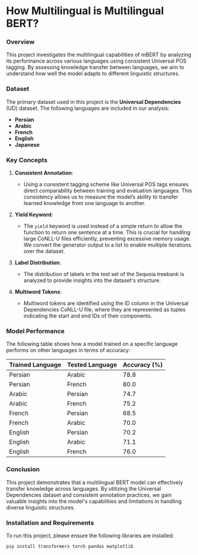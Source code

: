 # How Multilingual is Multilingual BERT?

### Overview

This project investigates the multilingual capabilities of mBERT by analyzing its performance across various languages using consistent Universal POS tagging. By assessing knowledge transfer between languages, we aim to understand how well the model adapts to different linguistic structures.

### Dataset

The primary dataset used in this project is the **Universal Dependencies** (UD) dataset. The following languages are included in our analysis:

- **Persian**
- **Arabic**
- **French**
- **English**
- **Japanese**

### Key Concepts

1. **Consistent Annotation**:
   - Using a consistent tagging scheme like Universal POS tags ensures direct comparability between training and evaluation languages. This consistency allows us to measure the model’s ability to transfer learned knowledge from one language to another.

2. **Yield Keyword**:
   - The `yield` keyword is used instead of a simple return to allow the function to return one sentence at a time. This is crucial for handling large CoNLL-U files efficiently, preventing excessive memory usage. We convert the generator output to a list to enable multiple iterations over the dataset.

3. **Label Distribution**:
   - The distribution of labels in the test set of the Sequoia treebank is analyzed to provide insights into the dataset's structure.

4. **Multiword Tokens**:
   - Multiword tokens are identified using the ID column in the Universal Dependencies CoNLL-U file, where they are represented as tuples indicating the start and end IDs of their components.

### Model Performance

The following table shows how a model trained on a specific language performs on other languages in terms of accuracy:

| Trained Language | Tested Language | Accuracy (%) |
|------------------|----------------|--------------|
| Persian          | Arabic         | 78.8         |
| Persian          | French         | 80.0         |
| Arabic           | Persian        | 74.7         |
| Arabic           | French         | 75.2         |
| French           | Persian        | 68.5         |
| French           | Arabic         | 70.0         |
| English          | Persian        | 70.2         |
| English          | Arabic         | 71.1         |
| English          | French         | 76.0         |

### Conclusion

This project demonstrates that a multilingual BERT model can effectively transfer knowledge across languages. By utilizing the Universal Dependencies dataset and consistent annotation practices, we gain valuable insights into the model's capabilities and limitations in handling diverse linguistic structures.

### Installation and Requirements

To run this project, please ensure the following libraries are installed:

```bash
pip install transformers torch pandas matplotlib
